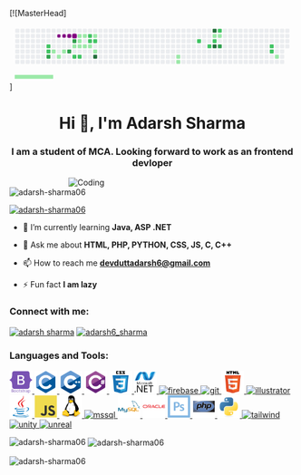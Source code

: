 [![MasterHead]<svg viewBox="-16 -32 880 192" width="880" height="192" xmlns="http://www.w3.org/2000/svg"><desc>Generated with https://github.com/Platane/snk</desc><style>@keyframes c0{3.41%{fill:var(--c1)}3.43%,to{fill:var(--ce)}}@keyframes c1{2.65%{fill:var(--c1)}2.67%,to{fill:var(--ce)}}@keyframes c2{63.87%{fill:var(--c2)}63.89%,to{fill:var(--ce)}}@keyframes c3{63.49%{fill:var(--c2)}63.51%,to{fill:var(--ce)}}@keyframes c4{65.39%{fill:var(--c3)}65.41%,to{fill:var(--ce)}}@keyframes c5{4.55%{fill:var(--c1)}4.57%,to{fill:var(--ce)}}@keyframes c6{16.72%{fill:var(--c1)}16.74%,to{fill:var(--ce)}}@keyframes c7{5.31%{fill:var(--c1)}5.33%,to{fill:var(--ce)}}@keyframes c8{17.48%{fill:var(--c1)}17.5%,to{fill:var(--ce)}}@keyframes c9{5.69%{fill:var(--c1)}5.71%,to{fill:var(--ce)}}@keyframes ca{15.96%{fill:var(--c1)}15.98%,to{fill:var(--ce)}}@keyframes cb{6.07%{fill:var(--c1)}6.09%,to{fill:var(--ce)}}@keyframes cc{67.29%{fill:var(--c3)}67.31%,to{fill:var(--ce)}}@keyframes cd{68.43%{fill:var(--c3)}68.45%,to{fill:var(--ce)}}@keyframes ce{14.82%{fill:var(--c1)}14.84%,to{fill:var(--ce)}}@keyframes cf{61.21%{fill:var(--c2)}61.23%,to{fill:var(--ce)}}@keyframes cg{6.83%{fill:var(--c1)}6.85%,to{fill:var(--ce)}}@keyframes ch{7.97%{fill:var(--c1)}7.99%,to{fill:var(--ce)}}@keyframes ci{8.36%{fill:var(--c1)}8.38%,to{fill:var(--ce)}}@keyframes cj{60.83%{fill:var(--c2)}60.85%,to{fill:var(--ce)}}@keyframes ck{7.21%{fill:var(--c1)}7.23%,to{fill:var(--ce)}}@keyframes cl{8.74%{fill:var(--c1)}8.76%,to{fill:var(--ce)}}@keyframes cm{57.78%{fill:var(--c2)}57.8%,to{fill:var(--ce)}}@keyframes cn{58.16%{fill:var(--c2)}58.18%,to{fill:var(--ce)}}@keyframes co{9.12%{fill:var(--c1)}9.14%,to{fill:var(--ce)}}@keyframes cp{11.78%{fill:var(--c1)}11.8%,to{fill:var(--ce)}}@keyframes cq{58.55%{fill:var(--c2)}58.57%,to{fill:var(--ce)}}@keyframes cr{9.88%{fill:var(--c1)}9.9%,to{fill:var(--ce)}}@keyframes cs{91.62%{fill:var(--c4)}91.64%,to{fill:var(--ce)}}@keyframes ct{26.99%{fill:var(--c1)}27.01%,to{fill:var(--ce)}}@keyframes cu{26.61%{fill:var(--c1)}26.63%,to{fill:var(--ce)}}@keyframes cv{44.86%{fill:var(--c2)}44.88%,to{fill:var(--ce)}}@keyframes cw{43.72%{fill:var(--c2)}43.74%,to{fill:var(--ce)}}@keyframes cx{80.98%{fill:var(--c4)}81%,to{fill:var(--ce)}}@keyframes cy{31.17%{fill:var(--c1)}31.19%,to{fill:var(--ce)}}@keyframes cz{42.96%{fill:var(--c2)}42.98%,to{fill:var(--ce)}}@keyframes c10{79.84%{fill:var(--c4)}79.86%,to{fill:var(--ce)}}@keyframes c11{47.14%{fill:var(--c2)}47.16%,to{fill:var(--ce)}}@keyframes c12{31.55%{fill:var(--c1)}31.57%,to{fill:var(--ce)}}@keyframes c13{79.46%{fill:var(--c3)}79.48%,to{fill:var(--ce)}}@keyframes c14{38.39%{fill:var(--c2)}38.41%,to{fill:var(--ce)}}@keyframes c15{38.01%{fill:var(--c2)}38.03%,to{fill:var(--ce)}}@keyframes c16{37.25%{fill:var(--c1)}37.27%,to{fill:var(--ce)}}@keyframes u0{2.65%{transform:scale(0,1)}2.67%,3.41%{transform:scale(.04,1)}3.43%,4.55%{transform:scale(.09,1)}4.57%,5.31%{transform:scale(.13,1)}5.33%,5.69%{transform:scale(.17,1)}5.71%,6.07%{transform:scale(.22,1)}6.09%,6.83%{transform:scale(.26,1)}6.85%,7.21%{transform:scale(.3,1)}7.23%,7.97%{transform:scale(.35,1)}7.99%,8.36%{transform:scale(.39,1)}8.38%,8.74%{transform:scale(.43,1)}8.76%,9.12%{transform:scale(.48,1)}9.14%,9.88%{transform:scale(.52,1)}11.78%,9.9%{transform:scale(.57,1)}11.8%,14.82%{transform:scale(.61,1)}14.84%,15.96%{transform:scale(.65,1)}15.98%,16.72%{transform:scale(.7,1)}16.74%,17.48%{transform:scale(.74,1)}17.5%,26.61%{transform:scale(.78,1)}26.63%,26.99%{transform:scale(.83,1)}27.01%,31.17%{transform:scale(.87,1)}31.19%,31.55%{transform:scale(.91,1)}31.57%,37.25%{transform:scale(.96,1)}37.27%,to{transform:scale(1,1)}}@keyframes u1{38.01%{transform:scale(0,1)}38.03%,38.39%{transform:scale(.08,1)}38.41%,42.96%{transform:scale(.15,1)}42.98%,43.72%{transform:scale(.23,1)}43.74%,44.86%{transform:scale(.31,1)}44.88%,47.14%{transform:scale(.38,1)}47.16%,57.78%{transform:scale(.46,1)}57.8%,58.16%{transform:scale(.54,1)}58.18%,58.55%{transform:scale(.62,1)}58.57%,60.83%{transform:scale(.69,1)}60.85%,61.21%{transform:scale(.77,1)}61.23%,63.49%{transform:scale(.85,1)}63.51%,63.87%{transform:scale(.92,1)}63.89%,to{transform:scale(1,1)}}@keyframes u2{65.39%{transform:scale(0,1)}65.41%,67.29%{transform:scale(.25,1)}67.31%,68.43%{transform:scale(.5,1)}68.45%,79.46%{transform:scale(.75,1)}79.48%,to{transform:scale(1,1)}}@keyframes u3{79.84%{transform:scale(0,1)}79.86%,80.98%{transform:scale(.33,1)}81%,91.62%{transform:scale(.67,1)}91.64%,to{transform:scale(1,1)}}@keyframes s0{0%,99.62%{transform:translate(0,-16px)}.38%{transform:translate(0,0)}2.28%{transform:translate(80px,0)}2.66%{transform:translate(80px,16px)}3.04%{transform:translate(64px,16px)}3.42%,96.96%{transform:translate(64px,32px)}4.94%{transform:translate(128px,32px)}5.32%{transform:translate(128px,16px)}7.22%{transform:translate(208px,16px)}7.6%{transform:translate(208px,32px)}7.98%{transform:translate(192px,32px)}14.45%,60.08%,8.37%{transform:translate(192px,48px)}58.94%,9.51%{transform:translate(240px,48px)}9.89%{transform:translate(240px,64px)}10.27%{transform:translate(256px,64px)}11.41%{transform:translate(256px,16px)}11.79%{transform:translate(240px,16px)}12.17%,89.73%{transform:translate(240px,0)}13.31%{transform:translate(192px,0)}15.59%{transform:translate(144px,48px)}15.97%,62.36%{transform:translate(144px,64px)}16.73%,64.64%{transform:translate(112px,64px)}17.11%{transform:translate(112px,80px)}18.25%,66.92%{transform:translate(160px,80px)}18.63%{transform:translate(160px,96px)}26.62%{transform:translate(496px,96px)}27%{transform:translate(496px,80px)}28.9%{transform:translate(576px,80px)}30.04%,44.49%{transform:translate(576px,32px)}30.42%,43.35%{transform:translate(592px,32px)}30.8%{transform:translate(592px,16px)}35.74%{transform:translate(800px,16px)}37.26%{transform:translate(800px,80px)}37.64%{transform:translate(784px,80px)}38.78%{transform:translate(784px,32px)}43.73%{transform:translate(592px,48px)}44.11%{transform:translate(576px,48px)}44.87%{transform:translate(560px,32px)}45.25%{transform:translate(560px,16px)}46.77%{transform:translate(624px,16px)}47.15%{transform:translate(624px,0)}47.53%{transform:translate(640px,0)}47.91%{transform:translate(640px,16px)}57.79%{transform:translate(224px,16px)}58.17%{transform:translate(224px,32px)}58.56%{transform:translate(240px,32px)}60.84%{transform:translate(192px,80px)}61.98%{transform:translate(144px,80px)}63.5%,65.02%{transform:translate(96px,64px)}63.88%{transform:translate(96px,48px)}64.26%{transform:translate(112px,48px)}65.4%,95.06%{transform:translate(96px,80px)}67.3%{transform:translate(160px,64px)}67.68%{transform:translate(176px,64px)}68.44%{transform:translate(176px,32px)}79.09%{transform:translate(624px,32px)}79.47%{transform:translate(624px,48px)}79.85%{transform:translate(608px,48px)}80.99%{transform:translate(608px,0)}91.63%{transform:translate(240px,80px)}96.2%{transform:translate(96px,32px)}98.1%{transform:translate(64px,-16px)}}@keyframes s1{0%,99.62%{transform:translate(16px,-16px)}.38%{transform:translate(0,-16px)}.76%{transform:translate(0,0)}2.66%{transform:translate(80px,0)}3.04%{transform:translate(80px,16px)}3.42%{transform:translate(64px,16px)}3.8%,97.34%{transform:translate(64px,32px)}5.32%{transform:translate(128px,32px)}5.7%{transform:translate(128px,16px)}7.6%{transform:translate(208px,16px)}7.98%{transform:translate(208px,32px)}8.37%{transform:translate(192px,32px)}14.83%,60.46%,8.75%{transform:translate(192px,48px)}59.32%,9.89%{transform:translate(240px,48px)}10.27%{transform:translate(240px,64px)}10.65%{transform:translate(256px,64px)}11.79%{transform:translate(256px,16px)}12.17%{transform:translate(240px,16px)}12.55%,90.11%{transform:translate(240px,0)}13.69%{transform:translate(192px,0)}15.97%{transform:translate(144px,48px)}16.35%,62.74%{transform:translate(144px,64px)}17.11%,65.02%{transform:translate(112px,64px)}17.49%{transform:translate(112px,80px)}18.63%,67.3%{transform:translate(160px,80px)}19.01%{transform:translate(160px,96px)}27%{transform:translate(496px,96px)}27.38%{transform:translate(496px,80px)}29.28%{transform:translate(576px,80px)}30.42%,44.87%{transform:translate(576px,32px)}30.8%,43.73%{transform:translate(592px,32px)}31.18%{transform:translate(592px,16px)}36.12%{transform:translate(800px,16px)}37.64%{transform:translate(800px,80px)}38.02%{transform:translate(784px,80px)}39.16%{transform:translate(784px,32px)}44.11%{transform:translate(592px,48px)}44.49%{transform:translate(576px,48px)}45.25%{transform:translate(560px,32px)}45.63%{transform:translate(560px,16px)}47.15%{transform:translate(624px,16px)}47.53%{transform:translate(624px,0)}47.91%{transform:translate(640px,0)}48.29%{transform:translate(640px,16px)}58.17%{transform:translate(224px,16px)}58.56%{transform:translate(224px,32px)}58.94%{transform:translate(240px,32px)}61.22%{transform:translate(192px,80px)}62.36%{transform:translate(144px,80px)}63.88%,65.4%{transform:translate(96px,64px)}64.26%{transform:translate(96px,48px)}64.64%{transform:translate(112px,48px)}65.78%,95.44%{transform:translate(96px,80px)}67.68%{transform:translate(160px,64px)}68.06%{transform:translate(176px,64px)}68.82%{transform:translate(176px,32px)}79.47%{transform:translate(624px,32px)}79.85%{transform:translate(624px,48px)}80.23%{transform:translate(608px,48px)}81.37%{transform:translate(608px,0)}92.02%{transform:translate(240px,80px)}96.58%{transform:translate(96px,32px)}98.48%{transform:translate(64px,-16px)}}@keyframes s2{0%,99.62%{transform:translate(32px,-16px)}.76%{transform:translate(0,-16px)}1.14%{transform:translate(0,0)}3.04%{transform:translate(80px,0)}3.42%{transform:translate(80px,16px)}3.8%{transform:translate(64px,16px)}4.18%,97.72%{transform:translate(64px,32px)}5.7%{transform:translate(128px,32px)}6.08%{transform:translate(128px,16px)}7.98%{transform:translate(208px,16px)}8.37%{transform:translate(208px,32px)}8.75%{transform:translate(192px,32px)}15.21%,60.84%,9.13%{transform:translate(192px,48px)}10.27%,59.7%{transform:translate(240px,48px)}10.65%{transform:translate(240px,64px)}11.03%{transform:translate(256px,64px)}12.17%{transform:translate(256px,16px)}12.55%{transform:translate(240px,16px)}12.93%,90.49%{transform:translate(240px,0)}14.07%{transform:translate(192px,0)}16.35%{transform:translate(144px,48px)}16.73%,63.12%{transform:translate(144px,64px)}17.49%,65.4%{transform:translate(112px,64px)}17.87%{transform:translate(112px,80px)}19.01%,67.68%{transform:translate(160px,80px)}19.39%{transform:translate(160px,96px)}27.38%{transform:translate(496px,96px)}27.76%{transform:translate(496px,80px)}29.66%{transform:translate(576px,80px)}30.8%,45.25%{transform:translate(576px,32px)}31.18%,44.11%{transform:translate(592px,32px)}31.56%{transform:translate(592px,16px)}36.5%{transform:translate(800px,16px)}38.02%{transform:translate(800px,80px)}38.4%{transform:translate(784px,80px)}39.54%{transform:translate(784px,32px)}44.49%{transform:translate(592px,48px)}44.87%{transform:translate(576px,48px)}45.63%{transform:translate(560px,32px)}46.01%{transform:translate(560px,16px)}47.53%{transform:translate(624px,16px)}47.91%{transform:translate(624px,0)}48.29%{transform:translate(640px,0)}48.67%{transform:translate(640px,16px)}58.56%{transform:translate(224px,16px)}58.94%{transform:translate(224px,32px)}59.32%{transform:translate(240px,32px)}61.6%{transform:translate(192px,80px)}62.74%{transform:translate(144px,80px)}64.26%,65.78%{transform:translate(96px,64px)}64.64%{transform:translate(96px,48px)}65.02%{transform:translate(112px,48px)}66.16%,95.82%{transform:translate(96px,80px)}68.06%{transform:translate(160px,64px)}68.44%{transform:translate(176px,64px)}69.2%{transform:translate(176px,32px)}79.85%{transform:translate(624px,32px)}80.23%{transform:translate(624px,48px)}80.61%{transform:translate(608px,48px)}81.75%{transform:translate(608px,0)}92.4%{transform:translate(240px,80px)}96.96%{transform:translate(96px,32px)}98.86%{transform:translate(64px,-16px)}}@keyframes s3{0%,99.62%{transform:translate(48px,-16px)}1.14%{transform:translate(0,-16px)}1.52%{transform:translate(0,0)}3.42%{transform:translate(80px,0)}3.8%{transform:translate(80px,16px)}4.18%{transform:translate(64px,16px)}4.56%,98.1%{transform:translate(64px,32px)}6.08%{transform:translate(128px,32px)}6.46%{transform:translate(128px,16px)}8.37%{transform:translate(208px,16px)}8.75%{transform:translate(208px,32px)}9.13%{transform:translate(192px,32px)}15.59%,61.22%,9.51%{transform:translate(192px,48px)}10.65%,60.08%{transform:translate(240px,48px)}11.03%{transform:translate(240px,64px)}11.41%{transform:translate(256px,64px)}12.55%{transform:translate(256px,16px)}12.93%{transform:translate(240px,16px)}13.31%,90.87%{transform:translate(240px,0)}14.45%{transform:translate(192px,0)}16.73%{transform:translate(144px,48px)}17.11%,63.5%{transform:translate(144px,64px)}17.87%,65.78%{transform:translate(112px,64px)}18.25%{transform:translate(112px,80px)}19.39%,68.06%{transform:translate(160px,80px)}19.77%{transform:translate(160px,96px)}27.76%{transform:translate(496px,96px)}28.14%{transform:translate(496px,80px)}30.04%{transform:translate(576px,80px)}31.18%,45.63%{transform:translate(576px,32px)}31.56%,44.49%{transform:translate(592px,32px)}31.94%{transform:translate(592px,16px)}36.88%{transform:translate(800px,16px)}38.4%{transform:translate(800px,80px)}38.78%{transform:translate(784px,80px)}39.92%{transform:translate(784px,32px)}44.87%{transform:translate(592px,48px)}45.25%{transform:translate(576px,48px)}46.01%{transform:translate(560px,32px)}46.39%{transform:translate(560px,16px)}47.91%{transform:translate(624px,16px)}48.29%{transform:translate(624px,0)}48.67%{transform:translate(640px,0)}49.05%{transform:translate(640px,16px)}58.94%{transform:translate(224px,16px)}59.32%{transform:translate(224px,32px)}59.7%{transform:translate(240px,32px)}61.98%{transform:translate(192px,80px)}63.12%{transform:translate(144px,80px)}64.64%,66.16%{transform:translate(96px,64px)}65.02%{transform:translate(96px,48px)}65.4%{transform:translate(112px,48px)}66.54%,96.2%{transform:translate(96px,80px)}68.44%{transform:translate(160px,64px)}68.82%{transform:translate(176px,64px)}69.58%{transform:translate(176px,32px)}80.23%{transform:translate(624px,32px)}80.61%{transform:translate(624px,48px)}80.99%{transform:translate(608px,48px)}82.13%{transform:translate(608px,0)}92.78%{transform:translate(240px,80px)}97.34%{transform:translate(96px,32px)}99.24%{transform:translate(64px,-16px)}}:root{--cb:#1b1f230a;--cs:purple;--ce:#ebedf0;--c0:#ebedf0;--c1:#9be9a8;--c2:#40c463;--c3:#30a14e;--c4:#216e39}@media (prefers-color-scheme:dark){:root{--cb:#1b1f230a;--cs:purple;--ce:#161b22;--c1:#01311f;--c2:#034525;--c3:#0f6d31;--c4:#00c647}}.c{shape-rendering:geometricPrecision;fill:var(--ce);stroke-width:1px;stroke:var(--cb);animation:none 26300ms linear infinite}.c.c0,.c.c1{fill:var(--c1);animation-name:c0}.c.c1{animation-name:c1}.c.c2,.c.c3{fill:var(--c2);animation-name:c2}.c.c3{animation-name:c3}.c.c4{fill:var(--c3);animation-name:c4}.c.c5{fill:var(--c1);animation-name:c5}.c.c6,.c.c7,.c.c8{fill:var(--c1);animation-name:c6}.c.c7,.c.c8{animation-name:c7}.c.c8{animation-name:c8}.c.c9,.c.ca,.c.cb{fill:var(--c1);animation-name:c9}.c.ca,.c.cb{animation-name:ca}.c.cb{animation-name:cb}.c.cc,.c.cd{fill:var(--c3);animation-name:cc}.c.cd{animation-name:cd}.c.ce{fill:var(--c1);animation-name:ce}.c.cf{fill:var(--c2);animation-name:cf}.c.cg,.c.ch,.c.ci{fill:var(--c1);animation-name:cg}.c.ch,.c.ci{animation-name:ch}.c.ci{animation-name:ci}.c.cj{fill:var(--c2);animation-name:cj}.c.ck,.c.cl{fill:var(--c1);animation-name:ck}.c.cl{animation-name:cl}.c.cm,.c.cn{fill:var(--c2);animation-name:cm}.c.cn{animation-name:cn}.c.co,.c.cp{fill:var(--c1);animation-name:co}.c.cp{animation-name:cp}.c.cq{fill:var(--c2);animation-name:cq}.c.cr{fill:var(--c1);animation-name:cr}.c.cs{fill:var(--c4);animation-name:cs}.c.ct,.c.cu{fill:var(--c1);animation-name:ct}.c.cu{animation-name:cu}.c.cv,.c.cw{fill:var(--c2);animation-name:cv}.c.cw{animation-name:cw}.c.cx{fill:var(--c4);animation-name:cx}.c.cy{fill:var(--c1);animation-name:cy}.c.cz{fill:var(--c2);animation-name:cz}.c.c10{fill:var(--c4);animation-name:c10}.c.c11{fill:var(--c2);animation-name:c11}.c.c12{fill:var(--c1);animation-name:c12}.c.c13{fill:var(--c3);animation-name:c13}.c.c14,.c.c15{fill:var(--c2);animation-name:c14}.c.c15{animation-name:c15}.c.c16{fill:var(--c1);animation-name:c16}.s,.u{animation:none linear 26300ms infinite}.u,.u.u0{transform-origin:0 0}.u{transform:scale(0,1)}.u.u0{fill:var(--c1);animation-name:u0}.u.u1{fill:var(--c2);animation-name:u1;transform-origin:453.6px 0}.u.u2{fill:var(--c3);animation-name:u2;transform-origin:710px 0}.u.u3{fill:var(--c4);animation-name:u3;transform-origin:788.8px 0}.s{shape-rendering:geometricPrecision;fill:var(--cs)}.s.s0{transform:translate(0,-16px);animation-name:s0}.s.s1{transform:translate(16px,-16px);animation-name:s1}.s.s2{transform:translate(32px,-16px);animation-name:s2}.s.s3{transform:translate(48px,-16px);animation-name:s3}</style><rect class="c" x="2" y="2" rx="2" ry="2" width="12" height="12"/><rect class="c" x="2" y="18" rx="2" ry="2" width="12" height="12"/><rect class="c" x="2" y="34" rx="2" ry="2" width="12" height="12"/><rect class="c" x="2" y="50" rx="2" ry="2" width="12" height="12"/><rect class="c" x="2" y="66" rx="2" ry="2" width="12" height="12"/><rect class="c" x="2" y="82" rx="2" ry="2" width="12" height="12"/><rect class="c" x="2" y="98" rx="2" ry="2" width="12" height="12"/><rect class="c" x="18" y="2" rx="2" ry="2" width="12" height="12"/><rect class="c" x="18" y="18" rx="2" ry="2" width="12" height="12"/><rect class="c" x="18" y="34" rx="2" ry="2" width="12" height="12"/><rect class="c" x="18" y="50" rx="2" ry="2" width="12" height="12"/><rect class="c" x="18" y="66" rx="2" ry="2" width="12" height="12"/><rect class="c" x="18" y="82" rx="2" ry="2" width="12" height="12"/><rect class="c" x="18" y="98" rx="2" ry="2" width="12" height="12"/><rect class="c" x="34" y="2" rx="2" ry="2" width="12" height="12"/><rect class="c" x="34" y="18" rx="2" ry="2" width="12" height="12"/><rect class="c" x="34" y="34" rx="2" ry="2" width="12" height="12"/><rect class="c" x="34" y="50" rx="2" ry="2" width="12" height="12"/><rect class="c" x="34" y="66" rx="2" ry="2" width="12" height="12"/><rect class="c" x="34" y="82" rx="2" ry="2" width="12" height="12"/><rect class="c" x="34" y="98" rx="2" ry="2" width="12" height="12"/><rect class="c" x="50" y="2" rx="2" ry="2" width="12" height="12"/><rect class="c" x="50" y="18" rx="2" ry="2" width="12" height="12"/><rect class="c" x="50" y="34" rx="2" ry="2" width="12" height="12"/><rect class="c" x="50" y="50" rx="2" ry="2" width="12" height="12"/><rect class="c" x="50" y="66" rx="2" ry="2" width="12" height="12"/><rect class="c" x="50" y="82" rx="2" ry="2" width="12" height="12"/><rect class="c" x="50" y="98" rx="2" ry="2" width="12" height="12"/><rect class="c" x="66" y="2" rx="2" ry="2" width="12" height="12"/><rect class="c" x="66" y="18" rx="2" ry="2" width="12" height="12"/><rect class="c c0" x="66" y="34" rx="2" ry="2" width="12" height="12"/><rect class="c" x="66" y="50" rx="2" ry="2" width="12" height="12"/><rect class="c" x="66" y="66" rx="2" ry="2" width="12" height="12"/><rect class="c" x="66" y="82" rx="2" ry="2" width="12" height="12"/><rect class="c" x="66" y="98" rx="2" ry="2" width="12" height="12"/><rect class="c" x="82" y="2" rx="2" ry="2" width="12" height="12"/><rect class="c c1" x="82" y="18" rx="2" ry="2" width="12" height="12"/><rect class="c" x="82" y="34" rx="2" ry="2" width="12" height="12"/><rect class="c" x="82" y="50" rx="2" ry="2" width="12" height="12"/><rect class="c" x="82" y="66" rx="2" ry="2" width="12" height="12"/><rect class="c" x="82" y="82" rx="2" ry="2" width="12" height="12"/><rect class="c" x="82" y="98" rx="2" ry="2" width="12" height="12"/><rect class="c" x="98" y="2" rx="2" ry="2" width="12" height="12"/><rect class="c" x="98" y="18" rx="2" ry="2" width="12" height="12"/><rect class="c" x="98" y="34" rx="2" ry="2" width="12" height="12"/><rect class="c c2" x="98" y="50" rx="2" ry="2" width="12" height="12"/><rect class="c c3" x="98" y="66" rx="2" ry="2" width="12" height="12"/><rect class="c c4" x="98" y="82" rx="2" ry="2" width="12" height="12"/><rect class="c" x="98" y="98" rx="2" ry="2" width="12" height="12"/><rect class="c" x="114" y="2" rx="2" ry="2" width="12" height="12"/><rect class="c" x="114" y="18" rx="2" ry="2" width="12" height="12"/><rect class="c c5" x="114" y="34" rx="2" ry="2" width="12" height="12"/><rect class="c" x="114" y="50" rx="2" ry="2" width="12" height="12"/><rect class="c c6" x="114" y="66" rx="2" ry="2" width="12" height="12"/><rect class="c" x="114" y="82" rx="2" ry="2" width="12" height="12"/><rect class="c" x="114" y="98" rx="2" ry="2" width="12" height="12"/><rect class="c" x="130" y="2" rx="2" ry="2" width="12" height="12"/><rect class="c c7" x="130" y="18" rx="2" ry="2" width="12" height="12"/><rect class="c" x="130" y="34" rx="2" ry="2" width="12" height="12"/><rect class="c" x="130" y="50" rx="2" ry="2" width="12" height="12"/><rect class="c" x="130" y="66" rx="2" ry="2" width="12" height="12"/><rect class="c c8" x="130" y="82" rx="2" ry="2" width="12" height="12"/><rect class="c" x="130" y="98" rx="2" ry="2" width="12" height="12"/><rect class="c" x="146" y="2" rx="2" ry="2" width="12" height="12"/><rect class="c c9" x="146" y="18" rx="2" ry="2" width="12" height="12"/><rect class="c" x="146" y="34" rx="2" ry="2" width="12" height="12"/><rect class="c" x="146" y="50" rx="2" ry="2" width="12" height="12"/><rect class="c ca" x="146" y="66" rx="2" ry="2" width="12" height="12"/><rect class="c" x="146" y="82" rx="2" ry="2" width="12" height="12"/><rect class="c" x="146" y="98" rx="2" ry="2" width="12" height="12"/><rect class="c" x="162" y="2" rx="2" ry="2" width="12" height="12"/><rect class="c cb" x="162" y="18" rx="2" ry="2" width="12" height="12"/><rect class="c" x="162" y="34" rx="2" ry="2" width="12" height="12"/><rect class="c" x="162" y="50" rx="2" ry="2" width="12" height="12"/><rect class="c cc" x="162" y="66" rx="2" ry="2" width="12" height="12"/><rect class="c" x="162" y="82" rx="2" ry="2" width="12" height="12"/><rect class="c" x="162" y="98" rx="2" ry="2" width="12" height="12"/><rect class="c" x="178" y="2" rx="2" ry="2" width="12" height="12"/><rect class="c" x="178" y="18" rx="2" ry="2" width="12" height="12"/><rect class="c cd" x="178" y="34" rx="2" ry="2" width="12" height="12"/><rect class="c ce" x="178" y="50" rx="2" ry="2" width="12" height="12"/><rect class="c" x="178" y="66" rx="2" ry="2" width="12" height="12"/><rect class="c cf" x="178" y="82" rx="2" ry="2" width="12" height="12"/><rect class="c" x="178" y="98" rx="2" ry="2" width="12" height="12"/><rect class="c" x="194" y="2" rx="2" ry="2" width="12" height="12"/><rect class="c cg" x="194" y="18" rx="2" ry="2" width="12" height="12"/><rect class="c ch" x="194" y="34" rx="2" ry="2" width="12" height="12"/><rect class="c ci" x="194" y="50" rx="2" ry="2" width="12" height="12"/><rect class="c" x="194" y="66" rx="2" ry="2" width="12" height="12"/><rect class="c cj" x="194" y="82" rx="2" ry="2" width="12" height="12"/><rect class="c" x="194" y="98" rx="2" ry="2" width="12" height="12"/><rect class="c" x="210" y="2" rx="2" ry="2" width="12" height="12"/><rect class="c ck" x="210" y="18" rx="2" ry="2" width="12" height="12"/><rect class="c" x="210" y="34" rx="2" ry="2" width="12" height="12"/><rect class="c cl" x="210" y="50" rx="2" ry="2" width="12" height="12"/><rect class="c" x="210" y="66" rx="2" ry="2" width="12" height="12"/><rect class="c" x="210" y="82" rx="2" ry="2" width="12" height="12"/><rect class="c" x="210" y="98" rx="2" ry="2" width="12" height="12"/><rect class="c" x="226" y="2" rx="2" ry="2" width="12" height="12"/><rect class="c cm" x="226" y="18" rx="2" ry="2" width="12" height="12"/><rect class="c cn" x="226" y="34" rx="2" ry="2" width="12" height="12"/><rect class="c co" x="226" y="50" rx="2" ry="2" width="12" height="12"/><rect class="c" x="226" y="66" rx="2" ry="2" width="12" height="12"/><rect class="c" x="226" y="82" rx="2" ry="2" width="12" height="12"/><rect class="c" x="226" y="98" rx="2" ry="2" width="12" height="12"/><rect class="c" x="242" y="2" rx="2" ry="2" width="12" height="12"/><rect class="c cp" x="242" y="18" rx="2" ry="2" width="12" height="12"/><rect class="c cq" x="242" y="34" rx="2" ry="2" width="12" height="12"/><rect class="c" x="242" y="50" rx="2" ry="2" width="12" height="12"/><rect class="c cr" x="242" y="66" rx="2" ry="2" width="12" height="12"/><rect class="c cs" x="242" y="82" rx="2" ry="2" width="12" height="12"/><rect class="c" x="242" y="98" rx="2" ry="2" width="12" height="12"/><rect class="c" x="258" y="2" rx="2" ry="2" width="12" height="12"/><rect class="c" x="258" y="18" rx="2" ry="2" width="12" height="12"/><rect class="c" x="258" y="34" rx="2" ry="2" width="12" height="12"/><rect class="c" x="258" y="50" rx="2" ry="2" width="12" height="12"/><rect class="c" x="258" y="66" rx="2" ry="2" width="12" height="12"/><rect class="c" x="258" y="82" rx="2" ry="2" width="12" height="12"/><rect class="c" x="258" y="98" rx="2" ry="2" width="12" height="12"/><rect class="c" x="274" y="2" rx="2" ry="2" width="12" height="12"/><rect class="c" x="274" y="18" rx="2" ry="2" width="12" height="12"/><rect class="c" x="274" y="34" rx="2" ry="2" width="12" height="12"/><rect class="c" x="274" y="50" rx="2" ry="2" width="12" height="12"/><rect class="c" x="274" y="66" rx="2" ry="2" width="12" height="12"/><rect class="c" x="274" y="82" rx="2" ry="2" width="12" height="12"/><rect class="c" x="274" y="98" rx="2" ry="2" width="12" height="12"/><rect class="c" x="290" y="2" rx="2" ry="2" width="12" height="12"/><rect class="c" x="290" y="18" rx="2" ry="2" width="12" height="12"/><rect class="c" x="290" y="34" rx="2" ry="2" width="12" height="12"/><rect class="c" x="290" y="50" rx="2" ry="2" width="12" height="12"/><rect class="c" x="290" y="66" rx="2" ry="2" width="12" height="12"/><rect class="c" x="290" y="82" rx="2" ry="2" width="12" height="12"/><rect class="c" x="290" y="98" rx="2" ry="2" width="12" height="12"/><rect class="c" x="306" y="2" rx="2" ry="2" width="12" height="12"/><rect class="c" x="306" y="18" rx="2" ry="2" width="12" height="12"/><rect class="c" x="306" y="34" rx="2" ry="2" width="12" height="12"/><rect class="c" x="306" y="50" rx="2" ry="2" width="12" height="12"/><rect class="c" x="306" y="66" rx="2" ry="2" width="12" height="12"/><rect class="c" x="306" y="82" rx="2" ry="2" width="12" height="12"/><rect class="c" x="306" y="98" rx="2" ry="2" width="12" height="12"/><rect class="c" x="322" y="2" rx="2" ry="2" width="12" height="12"/><rect class="c" x="322" y="18" rx="2" ry="2" width="12" height="12"/><rect class="c" x="322" y="34" rx="2" ry="2" width="12" height="12"/><rect class="c" x="322" y="50" rx="2" ry="2" width="12" height="12"/><rect class="c" x="322" y="66" rx="2" ry="2" width="12" height="12"/><rect class="c" x="322" y="82" rx="2" ry="2" width="12" height="12"/><rect class="c" x="322" y="98" rx="2" ry="2" width="12" height="12"/><rect class="c" x="338" y="2" rx="2" ry="2" width="12" height="12"/><rect class="c" x="338" y="18" rx="2" ry="2" width="12" height="12"/><rect class="c" x="338" y="34" rx="2" ry="2" width="12" height="12"/><rect class="c" x="338" y="50" rx="2" ry="2" width="12" height="12"/><rect class="c" x="338" y="66" rx="2" ry="2" width="12" height="12"/><rect class="c" x="338" y="82" rx="2" ry="2" width="12" height="12"/><rect class="c" x="338" y="98" rx="2" ry="2" width="12" height="12"/><rect class="c" x="354" y="2" rx="2" ry="2" width="12" height="12"/><rect class="c" x="354" y="18" rx="2" ry="2" width="12" height="12"/><rect class="c" x="354" y="34" rx="2" ry="2" width="12" height="12"/><rect class="c" x="354" y="50" rx="2" ry="2" width="12" height="12"/><rect class="c" x="354" y="66" rx="2" ry="2" width="12" height="12"/><rect class="c" x="354" y="82" rx="2" ry="2" width="12" height="12"/><rect class="c" x="354" y="98" rx="2" ry="2" width="12" height="12"/><rect class="c" x="370" y="2" rx="2" ry="2" width="12" height="12"/><rect class="c" x="370" y="18" rx="2" ry="2" width="12" height="12"/><rect class="c" x="370" y="34" rx="2" ry="2" width="12" height="12"/><rect class="c" x="370" y="50" rx="2" ry="2" width="12" height="12"/><rect class="c" x="370" y="66" rx="2" ry="2" width="12" height="12"/><rect class="c" x="370" y="82" rx="2" ry="2" width="12" height="12"/><rect class="c" x="370" y="98" rx="2" ry="2" width="12" height="12"/><rect class="c" x="386" y="2" rx="2" ry="2" width="12" height="12"/><rect class="c" x="386" y="18" rx="2" ry="2" width="12" height="12"/><rect class="c" x="386" y="34" rx="2" ry="2" width="12" height="12"/><rect class="c" x="386" y="50" rx="2" ry="2" width="12" height="12"/><rect class="c" x="386" y="66" rx="2" ry="2" width="12" height="12"/><rect class="c" x="386" y="82" rx="2" ry="2" width="12" height="12"/><rect class="c" x="386" y="98" rx="2" ry="2" width="12" height="12"/><rect class="c" x="402" y="2" rx="2" ry="2" width="12" height="12"/><rect class="c" x="402" y="18" rx="2" ry="2" width="12" height="12"/><rect class="c" x="402" y="34" rx="2" ry="2" width="12" height="12"/><rect class="c" x="402" y="50" rx="2" ry="2" width="12" height="12"/><rect class="c" x="402" y="66" rx="2" ry="2" width="12" height="12"/><rect class="c" x="402" y="82" rx="2" ry="2" width="12" height="12"/><rect class="c" x="402" y="98" rx="2" ry="2" width="12" height="12"/><rect class="c" x="418" y="2" rx="2" ry="2" width="12" height="12"/><rect class="c" x="418" y="18" rx="2" ry="2" width="12" height="12"/><rect class="c" x="418" y="34" rx="2" ry="2" width="12" height="12"/><rect class="c" x="418" y="50" rx="2" ry="2" width="12" height="12"/><rect class="c" x="418" y="66" rx="2" ry="2" width="12" height="12"/><rect class="c" x="418" y="82" rx="2" ry="2" width="12" height="12"/><rect class="c" x="418" y="98" rx="2" ry="2" width="12" height="12"/><rect class="c" x="434" y="2" rx="2" ry="2" width="12" height="12"/><rect class="c" x="434" y="18" rx="2" ry="2" width="12" height="12"/><rect class="c" x="434" y="34" rx="2" ry="2" width="12" height="12"/><rect class="c" x="434" y="50" rx="2" ry="2" width="12" height="12"/><rect class="c" x="434" y="66" rx="2" ry="2" width="12" height="12"/><rect class="c" x="434" y="82" rx="2" ry="2" width="12" height="12"/><rect class="c" x="434" y="98" rx="2" ry="2" width="12" height="12"/><rect class="c" x="450" y="2" rx="2" ry="2" width="12" height="12"/><rect class="c" x="450" y="18" rx="2" ry="2" width="12" height="12"/><rect class="c" x="450" y="34" rx="2" ry="2" width="12" height="12"/><rect class="c" x="450" y="50" rx="2" ry="2" width="12" height="12"/><rect class="c" x="450" y="66" rx="2" ry="2" width="12" height="12"/><rect class="c" x="450" y="82" rx="2" ry="2" width="12" height="12"/><rect class="c" x="450" y="98" rx="2" ry="2" width="12" height="12"/><rect class="c" x="466" y="2" rx="2" ry="2" width="12" height="12"/><rect class="c" x="466" y="18" rx="2" ry="2" width="12" height="12"/><rect class="c" x="466" y="34" rx="2" ry="2" width="12" height="12"/><rect class="c" x="466" y="50" rx="2" ry="2" width="12" height="12"/><rect class="c" x="466" y="66" rx="2" ry="2" width="12" height="12"/><rect class="c" x="466" y="82" rx="2" ry="2" width="12" height="12"/><rect class="c" x="466" y="98" rx="2" ry="2" width="12" height="12"/><rect class="c" x="482" y="2" rx="2" ry="2" width="12" height="12"/><rect class="c" x="482" y="18" rx="2" ry="2" width="12" height="12"/><rect class="c" x="482" y="34" rx="2" ry="2" width="12" height="12"/><rect class="c" x="482" y="50" rx="2" ry="2" width="12" height="12"/><rect class="c" x="482" y="66" rx="2" ry="2" width="12" height="12"/><rect class="c" x="482" y="82" rx="2" ry="2" width="12" height="12"/><rect class="c" x="482" y="98" rx="2" ry="2" width="12" height="12"/><rect class="c" x="498" y="2" rx="2" ry="2" width="12" height="12"/><rect class="c" x="498" y="18" rx="2" ry="2" width="12" height="12"/><rect class="c" x="498" y="34" rx="2" ry="2" width="12" height="12"/><rect class="c" x="498" y="50" rx="2" ry="2" width="12" height="12"/><rect class="c" x="498" y="66" rx="2" ry="2" width="12" height="12"/><rect class="c ct" x="498" y="82" rx="2" ry="2" width="12" height="12"/><rect class="c cu" x="498" y="98" rx="2" ry="2" width="12" height="12"/><rect class="c" x="514" y="2" rx="2" ry="2" width="12" height="12"/><rect class="c" x="514" y="18" rx="2" ry="2" width="12" height="12"/><rect class="c" x="514" y="34" rx="2" ry="2" width="12" height="12"/><rect class="c" x="514" y="50" rx="2" ry="2" width="12" height="12"/><rect class="c" x="514" y="66" rx="2" ry="2" width="12" height="12"/><rect class="c" x="514" y="82" rx="2" ry="2" width="12" height="12"/><rect class="c" x="514" y="98" rx="2" ry="2" width="12" height="12"/><rect class="c" x="530" y="2" rx="2" ry="2" width="12" height="12"/><rect class="c" x="530" y="18" rx="2" ry="2" width="12" height="12"/><rect class="c" x="530" y="34" rx="2" ry="2" width="12" height="12"/><rect class="c" x="530" y="50" rx="2" ry="2" width="12" height="12"/><rect class="c" x="530" y="66" rx="2" ry="2" width="12" height="12"/><rect class="c" x="530" y="82" rx="2" ry="2" width="12" height="12"/><rect class="c" x="530" y="98" rx="2" ry="2" width="12" height="12"/><rect class="c" x="546" y="2" rx="2" ry="2" width="12" height="12"/><rect class="c" x="546" y="18" rx="2" ry="2" width="12" height="12"/><rect class="c" x="546" y="34" rx="2" ry="2" width="12" height="12"/><rect class="c" x="546" y="50" rx="2" ry="2" width="12" height="12"/><rect class="c" x="546" y="66" rx="2" ry="2" width="12" height="12"/><rect class="c" x="546" y="82" rx="2" ry="2" width="12" height="12"/><rect class="c" x="546" y="98" rx="2" ry="2" width="12" height="12"/><rect class="c" x="562" y="2" rx="2" ry="2" width="12" height="12"/><rect class="c" x="562" y="18" rx="2" ry="2" width="12" height="12"/><rect class="c cv" x="562" y="34" rx="2" ry="2" width="12" height="12"/><rect class="c" x="562" y="50" rx="2" ry="2" width="12" height="12"/><rect class="c" x="562" y="66" rx="2" ry="2" width="12" height="12"/><rect class="c" x="562" y="82" rx="2" ry="2" width="12" height="12"/><rect class="c" x="562" y="98" rx="2" ry="2" width="12" height="12"/><rect class="c" x="578" y="2" rx="2" ry="2" width="12" height="12"/><rect class="c" x="578" y="18" rx="2" ry="2" width="12" height="12"/><rect class="c" x="578" y="34" rx="2" ry="2" width="12" height="12"/><rect class="c" x="578" y="50" rx="2" ry="2" width="12" height="12"/><rect class="c" x="578" y="66" rx="2" ry="2" width="12" height="12"/><rect class="c" x="578" y="82" rx="2" ry="2" width="12" height="12"/><rect class="c" x="578" y="98" rx="2" ry="2" width="12" height="12"/><rect class="c" x="594" y="2" rx="2" ry="2" width="12" height="12"/><rect class="c" x="594" y="18" rx="2" ry="2" width="12" height="12"/><rect class="c" x="594" y="34" rx="2" ry="2" width="12" height="12"/><rect class="c cw" x="594" y="50" rx="2" ry="2" width="12" height="12"/><rect class="c" x="594" y="66" rx="2" ry="2" width="12" height="12"/><rect class="c" x="594" y="82" rx="2" ry="2" width="12" height="12"/><rect class="c" x="594" y="98" rx="2" ry="2" width="12" height="12"/><rect class="c cx" x="610" y="2" rx="2" ry="2" width="12" height="12"/><rect class="c cy" x="610" y="18" rx="2" ry="2" width="12" height="12"/><rect class="c cz" x="610" y="34" rx="2" ry="2" width="12" height="12"/><rect class="c c10" x="610" y="50" rx="2" ry="2" width="12" height="12"/><rect class="c" x="610" y="66" rx="2" ry="2" width="12" height="12"/><rect class="c" x="610" y="82" rx="2" ry="2" width="12" height="12"/><rect class="c" x="610" y="98" rx="2" ry="2" width="12" height="12"/><rect class="c c11" x="626" y="2" rx="2" ry="2" width="12" height="12"/><rect class="c c12" x="626" y="18" rx="2" ry="2" width="12" height="12"/><rect class="c" x="626" y="34" rx="2" ry="2" width="12" height="12"/><rect class="c c13" x="626" y="50" rx="2" ry="2" width="12" height="12"/><rect class="c" x="626" y="66" rx="2" ry="2" width="12" height="12"/><rect class="c" x="626" y="82" rx="2" ry="2" width="12" height="12"/><rect class="c" x="626" y="98" rx="2" ry="2" width="12" height="12"/><rect class="c" x="642" y="2" rx="2" ry="2" width="12" height="12"/><rect class="c" x="642" y="18" rx="2" ry="2" width="12" height="12"/><rect class="c" x="642" y="34" rx="2" ry="2" width="12" height="12"/><rect class="c" x="642" y="50" rx="2" ry="2" width="12" height="12"/><rect class="c" x="642" y="66" rx="2" ry="2" width="12" height="12"/><rect class="c" x="642" y="82" rx="2" ry="2" width="12" height="12"/><rect class="c" x="642" y="98" rx="2" ry="2" width="12" height="12"/><rect class="c" x="658" y="2" rx="2" ry="2" width="12" height="12"/><rect class="c" x="658" y="18" rx="2" ry="2" width="12" height="12"/><rect class="c" x="658" y="34" rx="2" ry="2" width="12" height="12"/><rect class="c" x="658" y="50" rx="2" ry="2" width="12" height="12"/><rect class="c" x="658" y="66" rx="2" ry="2" width="12" height="12"/><rect class="c" x="658" y="82" rx="2" ry="2" width="12" height="12"/><rect class="c" x="658" y="98" rx="2" ry="2" width="12" height="12"/><rect class="c" x="674" y="2" rx="2" ry="2" width="12" height="12"/><rect class="c" x="674" y="18" rx="2" ry="2" width="12" height="12"/><rect class="c" x="674" y="34" rx="2" ry="2" width="12" height="12"/><rect class="c" x="674" y="50" rx="2" ry="2" width="12" height="12"/><rect class="c" x="674" y="66" rx="2" ry="2" width="12" height="12"/><rect class="c" x="674" y="82" rx="2" ry="2" width="12" height="12"/><rect class="c" x="674" y="98" rx="2" ry="2" width="12" height="12"/><rect class="c" x="690" y="2" rx="2" ry="2" width="12" height="12"/><rect class="c" x="690" y="18" rx="2" ry="2" width="12" height="12"/><rect class="c" x="690" y="34" rx="2" ry="2" width="12" height="12"/><rect class="c" x="690" y="50" rx="2" ry="2" width="12" height="12"/><rect class="c" x="690" y="66" rx="2" ry="2" width="12" height="12"/><rect class="c" x="690" y="82" rx="2" ry="2" width="12" height="12"/><rect class="c" x="690" y="98" rx="2" ry="2" width="12" height="12"/><rect class="c" x="706" y="2" rx="2" ry="2" width="12" height="12"/><rect class="c" x="706" y="18" rx="2" ry="2" width="12" height="12"/><rect class="c" x="706" y="34" rx="2" ry="2" width="12" height="12"/><rect class="c" x="706" y="50" rx="2" ry="2" width="12" height="12"/><rect class="c" x="706" y="66" rx="2" ry="2" width="12" height="12"/><rect class="c" x="706" y="82" rx="2" ry="2" width="12" height="12"/><rect class="c" x="706" y="98" rx="2" ry="2" width="12" height="12"/><rect class="c" x="722" y="2" rx="2" ry="2" width="12" height="12"/><rect class="c" x="722" y="18" rx="2" ry="2" width="12" height="12"/><rect class="c" x="722" y="34" rx="2" ry="2" width="12" height="12"/><rect class="c" x="722" y="50" rx="2" ry="2" width="12" height="12"/><rect class="c" x="722" y="66" rx="2" ry="2" width="12" height="12"/><rect class="c" x="722" y="82" rx="2" ry="2" width="12" height="12"/><rect class="c" x="722" y="98" rx="2" ry="2" width="12" height="12"/><rect class="c" x="738" y="2" rx="2" ry="2" width="12" height="12"/><rect class="c" x="738" y="18" rx="2" ry="2" width="12" height="12"/><rect class="c" x="738" y="34" rx="2" ry="2" width="12" height="12"/><rect class="c" x="738" y="50" rx="2" ry="2" width="12" height="12"/><rect class="c" x="738" y="66" rx="2" ry="2" width="12" height="12"/><rect class="c" x="738" y="82" rx="2" ry="2" width="12" height="12"/><rect class="c" x="738" y="98" rx="2" ry="2" width="12" height="12"/><rect class="c" x="754" y="2" rx="2" ry="2" width="12" height="12"/><rect class="c" x="754" y="18" rx="2" ry="2" width="12" height="12"/><rect class="c" x="754" y="34" rx="2" ry="2" width="12" height="12"/><rect class="c" x="754" y="50" rx="2" ry="2" width="12" height="12"/><rect class="c" x="754" y="66" rx="2" ry="2" width="12" height="12"/><rect class="c" x="754" y="82" rx="2" ry="2" width="12" height="12"/><rect class="c" x="754" y="98" rx="2" ry="2" width="12" height="12"/><rect class="c" x="770" y="2" rx="2" ry="2" width="12" height="12"/><rect class="c" x="770" y="18" rx="2" ry="2" width="12" height="12"/><rect class="c" x="770" y="34" rx="2" ry="2" width="12" height="12"/><rect class="c" x="770" y="50" rx="2" ry="2" width="12" height="12"/><rect class="c" x="770" y="66" rx="2" ry="2" width="12" height="12"/><rect class="c" x="770" y="82" rx="2" ry="2" width="12" height="12"/><rect class="c" x="770" y="98" rx="2" ry="2" width="12" height="12"/><rect class="c" x="786" y="2" rx="2" ry="2" width="12" height="12"/><rect class="c" x="786" y="18" rx="2" ry="2" width="12" height="12"/><rect class="c" x="786" y="34" rx="2" ry="2" width="12" height="12"/><rect class="c c14" x="786" y="50" rx="2" ry="2" width="12" height="12"/><rect class="c c15" x="786" y="66" rx="2" ry="2" width="12" height="12"/><rect class="c" x="786" y="82" rx="2" ry="2" width="12" height="12"/><rect class="c" x="786" y="98" rx="2" ry="2" width="12" height="12"/><rect class="c" x="802" y="2" rx="2" ry="2" width="12" height="12"/><rect class="c" x="802" y="18" rx="2" ry="2" width="12" height="12"/><rect class="c" x="802" y="34" rx="2" ry="2" width="12" height="12"/><rect class="c" x="802" y="50" rx="2" ry="2" width="12" height="12"/><rect class="c" x="802" y="66" rx="2" ry="2" width="12" height="12"/><rect class="c c16" x="802" y="82" rx="2" ry="2" width="12" height="12"/><rect class="c" x="802" y="98" rx="2" ry="2" width="12" height="12"/><rect class="c" x="818" y="2" rx="2" ry="2" width="12" height="12"/><rect class="c" x="818" y="18" rx="2" ry="2" width="12" height="12"/><rect class="c" x="818" y="34" rx="2" ry="2" width="12" height="12"/><rect class="c" x="818" y="50" rx="2" ry="2" width="12" height="12"/><rect class="c" x="818" y="66" rx="2" ry="2" width="12" height="12"/><rect class="c" x="818" y="82" rx="2" ry="2" width="12" height="12"/><rect class="c" x="818" y="98" rx="2" ry="2" width="12" height="12"/><rect class="c" x="834" y="2" rx="2" ry="2" width="12" height="12"/><rect class="c" x="834" y="18" rx="2" ry="2" width="12" height="12"/><rect class="c" x="834" y="34" rx="2" ry="2" width="12" height="12"/><rect class="c" x="834" y="50" rx="2" ry="2" width="12" height="12"/><rect class="u u0" height="12" width="454.2" x="0.0" y="144"/><rect class="u u1" height="12" width="257.0" x="453.6" y="144"/><rect class="u u2" height="12" width="79.5" x="710.0" y="144"/><rect class="u u3" height="12" width="59.8" x="788.8" y="144"/><rect class="s s0" x="0.8" y="0.8" width="14.4" height="14.4" rx="4.5" ry="4.5"/><rect class="s s1" x="1.8" y="1.8" width="12.3" height="12.3" rx="4.1" ry="4.1"/><rect class="s s2" x="2.6" y="2.6" width="10.8" height="10.8" rx="3.6" ry="3.6"/><rect class="s s3" x="3.0" y="3.0" width="9.9" height="9.9" rx="3.3" ry="3.3"/></svg>]
<h1 align="center">Hi 👋, I'm Adarsh Sharma</h1>
<h3 align="center">I am a student of MCA. Looking forward to work as an frontend devloper</h3>

<img align="right" alt="Coding" width="400" src="https://raw.githubusercontent.com/abhisheknaiidu/abhisheknaiidu/master/code.gif">

<p align="left"> <img src="https://komarev.com/ghpvc/?username=adarsh-sharma06&label=Profile%20views&color=0e75b6&style=flat" alt="adarsh-sharma06" /> </p>

<p align="left"> <a href="https://github.com/ryo-ma/github-profile-trophy"><img src="https://github-profile-trophy.vercel.app/?username=adarsh-sharma06" alt="adarsh-sharma06" /></a> </p>

- 🌱 I’m currently learning **Java, ASP .NET**

- 💬 Ask me about **HTML, PHP, PYTHON, CSS, JS, C, C++**

- 📫 How to reach me **devduttadarsh6@gmail.com**

- ⚡ Fun fact **I am lazy**

<h3 align="left">Connect with me:</h3>
<p align="left">
<a href="https://linkedin.com/in/adarsh sharma" target="blank"><img align="center" src="https://raw.githubusercontent.com/rahuldkjain/github-profile-readme-generator/master/src/images/icons/Social/linked-in-alt.svg" alt="adarsh sharma" height="30" width="40" /></a>
<a href="https://instagram.com/adarsh6_sharma" target="blank"><img align="center" src="https://raw.githubusercontent.com/rahuldkjain/github-profile-readme-generator/master/src/images/icons/Social/instagram.svg" alt="adarsh6_sharma" height="30" width="40" /></a>
</p>

<h3 align="left">Languages and Tools:</h3>
<p align="left"> <a href="https://getbootstrap.com" target="_blank" rel="noreferrer"> <img src="https://raw.githubusercontent.com/devicons/devicon/master/icons/bootstrap/bootstrap-plain-wordmark.svg" alt="bootstrap" width="40" height="40"/> </a> <a href="https://www.cprogramming.com/" target="_blank" rel="noreferrer"> <img src="https://raw.githubusercontent.com/devicons/devicon/master/icons/c/c-original.svg" alt="c" width="40" height="40"/> </a> <a href="https://www.w3schools.com/cpp/" target="_blank" rel="noreferrer"> <img src="https://raw.githubusercontent.com/devicons/devicon/master/icons/cplusplus/cplusplus-original.svg" alt="cplusplus" width="40" height="40"/> </a> <a href="https://www.w3schools.com/cs/" target="_blank" rel="noreferrer"> <img src="https://raw.githubusercontent.com/devicons/devicon/master/icons/csharp/csharp-original.svg" alt="csharp" width="40" height="40"/> </a> <a href="https://www.w3schools.com/css/" target="_blank" rel="noreferrer"> <img src="https://raw.githubusercontent.com/devicons/devicon/master/icons/css3/css3-original-wordmark.svg" alt="css3" width="40" height="40"/> </a> <a href="https://dotnet.microsoft.com/" target="_blank" rel="noreferrer"> <img src="https://raw.githubusercontent.com/devicons/devicon/master/icons/dot-net/dot-net-original-wordmark.svg" alt="dotnet" width="40" height="40"/> </a> <a href="https://firebase.google.com/" target="_blank" rel="noreferrer"> <img src="https://www.vectorlogo.zone/logos/firebase/firebase-icon.svg" alt="firebase" width="40" height="40"/> </a> <a href="https://git-scm.com/" target="_blank" rel="noreferrer"> <img src="https://www.vectorlogo.zone/logos/git-scm/git-scm-icon.svg" alt="git" width="40" height="40"/> </a> <a href="https://www.w3.org/html/" target="_blank" rel="noreferrer"> <img src="https://raw.githubusercontent.com/devicons/devicon/master/icons/html5/html5-original-wordmark.svg" alt="html5" width="40" height="40"/> </a> <a href="https://www.adobe.com/in/products/illustrator.html" target="_blank" rel="noreferrer"> <img src="https://www.vectorlogo.zone/logos/adobe_illustrator/adobe_illustrator-icon.svg" alt="illustrator" width="40" height="40"/> </a> <a href="https://www.java.com" target="_blank" rel="noreferrer"> <img src="https://raw.githubusercontent.com/devicons/devicon/master/icons/java/java-original.svg" alt="java" width="40" height="40"/> </a> <a href="https://developer.mozilla.org/en-US/docs/Web/JavaScript" target="_blank" rel="noreferrer"> <img src="https://raw.githubusercontent.com/devicons/devicon/master/icons/javascript/javascript-original.svg" alt="javascript" width="40" height="40"/> </a> <a href="https://www.linux.org/" target="_blank" rel="noreferrer"> <img src="https://raw.githubusercontent.com/devicons/devicon/master/icons/linux/linux-original.svg" alt="linux" width="40" height="40"/> </a> <a href="https://www.microsoft.com/en-us/sql-server" target="_blank" rel="noreferrer"> <img src="https://www.svgrepo.com/show/303229/microsoft-sql-server-logo.svg" alt="mssql" width="40" height="40"/> </a> <a href="https://www.mysql.com/" target="_blank" rel="noreferrer"> <img src="https://raw.githubusercontent.com/devicons/devicon/master/icons/mysql/mysql-original-wordmark.svg" alt="mysql" width="40" height="40"/> </a> <a href="https://www.oracle.com/" target="_blank" rel="noreferrer"> <img src="https://raw.githubusercontent.com/devicons/devicon/master/icons/oracle/oracle-original.svg" alt="oracle" width="40" height="40"/> </a> <a href="https://www.photoshop.com/en" target="_blank" rel="noreferrer"> <img src="https://raw.githubusercontent.com/devicons/devicon/master/icons/photoshop/photoshop-line.svg" alt="photoshop" width="40" height="40"/> </a> <a href="https://www.php.net" target="_blank" rel="noreferrer"> <img src="https://raw.githubusercontent.com/devicons/devicon/master/icons/php/php-original.svg" alt="php" width="40" height="40"/> </a> <a href="https://www.python.org" target="_blank" rel="noreferrer"> <img src="https://raw.githubusercontent.com/devicons/devicon/master/icons/python/python-original.svg" alt="python" width="40" height="40"/> </a> <a href="https://tailwindcss.com/" target="_blank" rel="noreferrer"> <img src="https://www.vectorlogo.zone/logos/tailwindcss/tailwindcss-icon.svg" alt="tailwind" width="40" height="40"/> </a> <a href="https://unity.com/" target="_blank" rel="noreferrer"> <img src="https://www.vectorlogo.zone/logos/unity3d/unity3d-icon.svg" alt="unity" width="40" height="40"/> </a> <a href="https://unrealengine.com/" target="_blank" rel="noreferrer"> <img src="https://raw.githubusercontent.com/kenangundogan/fontisto/036b7eca71aab1bef8e6a0518f7329f13ed62f6b/icons/svg/brand/unreal-engine.svg" alt="unreal" width="40" height="40"/> </a> </p>

<p><img align="left" src="https://github-readme-stats.vercel.app/api/top-langs?username=adarsh-sharma06&show_icons=true&locale=en&layout=compact" alt="adarsh-sharma06" /></p>

<p>&nbsp;<img align="center" src="https://github-readme-stats.vercel.app/api?username=adarsh-sharma06&show_icons=true&locale=en" alt="adarsh-sharma06" /></p>

<p><img align="center" src="https://github-readme-streak-stats.herokuapp.com/?user=adarsh-sharma06&" alt="adarsh-sharma06" /></p>
